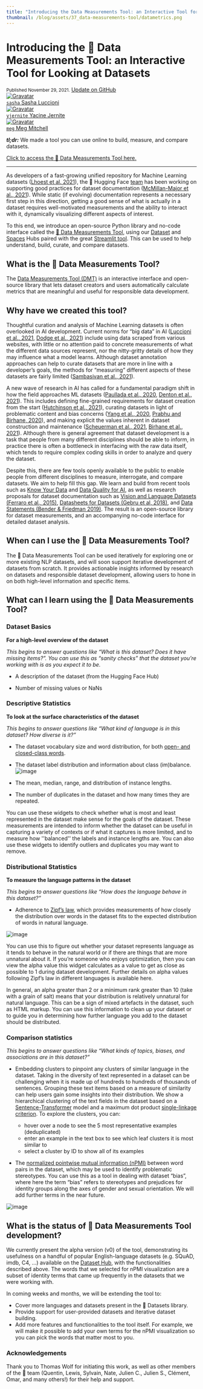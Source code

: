 ```yaml
---
title: "Introducing the Data Measurements Tool: an Interactive Tool for Looking at Datasets"
thumbnail: /blog/assets/37_data-measurements-tool/datametrics.png
---
```


# Introducing the 🤗 Data Measurements Tool: an Interactive Tool for Looking at Datasets

<div class="blog-metadata">
    <small>Published November 29, 2021.</small>
    <a target="_blank" class="btn no-underline text-sm mb-5 font-sans" href="https://github.com/huggingface/blog/blob/master/data-measurements-tool.md">
        Update on GitHub
    </a>
</div>

<div class="author-card">
    <a href="/sasha">
        <img class="avatar avatar-user" src="https://aeiljuispo.cloudimg.io/v7/https://s3.amazonaws.com/moonup/production/uploads/1626198087984-60edd0133e2c73a9a21455f5.png?w=200&h=200&f=face" title="Gravatar">
        <div class="bfc">
            <code>sasha</code>
            <span class="fullname">Sasha Luccioni</span>
        </div>
    </a>
    <a href="/yjernite">
        <img class="avatar avatar-user" src="https://aeiljuispo.cloudimg.io/v7/https://s3.amazonaws.com/moonup/production/uploads/1594144055859-5ee3a7cd2a3eae3cbdad1305.jpeg?w=200&h=200&f=face" title="Gravatar">
        <div class="bfc">
            <code>yjernite</code>
            <span class="fullname">Yacine Jernite</span>
        </div>
    </a>
    <a href="/meg">
        <img class="avatar avatar-user" src="http://www.m-mitchell.com/images/meg_cropped_sidebar2.jpg?w=200&h=200" title="Gravatar">
        <div class="bfc">
            <code>meg</code>
            <span class="fullname">Meg Mitchell</span>
        </div>
    </a>
</div>



***tl;dr:*** We made a tool you can use online to build, measure, and compare datasets.

[Click to access the 🤗 Data Measurements Tool here.](https://huggingface.co/spaces/huggingface/data-measurements-tool)

-----

As developers of a fast-growing unified repository for Machine Learning datasets ([Lhoest et al. 2021](https://arxiv.org/abs/2109.02846)), the 🤗 Hugging Face [team](https://huggingface.co/huggingface) has been working on supporting good practices for dataset documentation ([McMillan-Major et al., 2021](https://arxiv.org/abs/2108.07374)). While static (if evolving) documentation represents a necessary first step in this direction, getting a good sense of what is actually in a dataset requires well-motivated measurements and the ability to interact with it, dynamically visualizing different aspects of interest.  

To this end, we introduce an open-source Python library and no-code interface called the [🤗 Data Measurements Tool](https://huggingface.co/spaces/huggingface/DataMeasurementsTool), using our [Dataset](https://huggingface.co/datasets) and [Spaces](https://huggingface.co/spaces/launch) Hubs paired with the great [Streamlit tool](https://streamlit.io/).  This can be used to help understand, build, curate, and compare datasets.

## What is the 🤗 Data Measurements Tool?
The [Data Measurements Tool (DMT)](https://huggingface.co/spaces/huggingface/DataMeasurementsTool) is an interactive interface and open-source library that lets dataset creators and users automatically calculate metrics that are meaningful and useful for responsible data development.

## Why have we created this tool?
Thoughtful curation and analysis of Machine Learning datasets is often overlooked in AI development. Current norms for “big data” in AI ([Luccioni et al., 2021](https://arxiv.org/abs/2105.02732),  [Dodge et al., 2021](https://arxiv.org/abs/2104.08758)) include using data scraped from various websites, with little or no attention paid to concrete measurements of what the different data sources represent, nor the nitty-gritty details of how they may influence what a model learns.  Although dataset annotation approaches can help to curate datasets that are more in line with a developer’s goals, the methods for “measuring” different aspects of these datasets are fairly limited ([Sambasivan et al., 2021](https://storage.googleapis.com/pub-tools-public-publication-data/pdf/0d556e45afc54afeb2eb6b51a9bc1827b9961ff4.pdf)).

A new wave of research in AI has called for a fundamental paradigm shift in how the field approaches ML datasets ([Paullada et al., 2020](https://arxiv.org/abs/2012.05345), [Denton et al., 2021](https://journals.sagepub.com/doi/full/10.1177/20539517211035955)). This includes defining fine-grained requirements for dataset creation from the start ([Hutchinson et al., 2021](https://dl.acm.org/doi/pdf/10.1145/3442188.3445918)), curating datasets in light of problematic content and bias concerns ([Yang et al., 2020](https://dl.acm.org/doi/abs/10.1145/3351095.3375709), [Prabhu and Birhane, 2020](https://arxiv.org/abs/2006.16923)), and making explicit the values inherent in dataset construction and maintenance ([Scheuerman et al., 2021](https://dl.acm.org/doi/pdf/10.1145/3476058), [Birhane et al., 2021](https://arxiv.org/abs/2110.01963)).  Although there is general agreement that dataset development is a task that people from many different disciplines should be able to inform, in practice there is often a bottleneck in interfacing with the raw data itself, which tends to require complex coding skills in order to analyze and query the dataset.  

Despite this, there are few tools openly available to the public to enable people from different disciplines to measure, interrogate, and compare datasets.  We aim to help fill this gap.  We learn and build from recent tools such as [Know Your Data](https://knowyourdata.withgoogle.com/) and [Data Quality for AI](https://www.ibm.com/products/dqaiapi), as well as research proposals for dataset documentation such as [Vision and Language Datasets (Ferraro et al., 2015)](https://aclanthology.org/D15-1021/), [Datasheets for Datasets (Gebru et al, 2018)](https://arxiv.org/abs/1803.09010), and [Data Statements (Bender & Friedman 2019)](https://aclanthology.org/Q18-1041/). The result is an open-source library for dataset measurements, and an accompanying no-code interface for detailed dataset analysis.

## When can I use the 🤗 Data Measurements Tool?
The 🤗 Data Measurements Tool can be used iteratively for exploring one or more existing NLP datasets, and will soon support iterative development of datasets from scratch. It provides actionable insights informed by research on datasets and responsible dataset development, allowing users to hone in on both high-level information and specific items.

## What can I learn using the 🤗 Data Measurements Tool?
### Dataset Basics
**For a high-level overview of the dataset**

*This begins to answer questions like “What is this dataset?  Does it have missing items?”.  You can use this as “sanity checks” that the dataset you’re working with is as you expect it to be.*

- A description of the dataset (from the Hugging Face Hub)

- Number of missing values or NaNs

### Descriptive Statistics
**To look at the surface characteristics of the dataset**

*This begins to answer questions like “What kind of language is in this dataset?  How diverse is it?”*

- The dataset vocabulary size and word distribution, for both [open- and closed-class words](https://dictionary.apa.org/open-class-words).

- The dataset label distribution and information about class (im)balance.
![image](https://user-images.githubusercontent.com/14205986/144267166-1c9a2fd9-d998-4cdb-aaa1-8b5fea7ae23e.png)
- The mean, median, range, and distribution of instance lengths.

- The number of duplicates in the dataset and how many times they are repeated.

You can use these widgets to check whether what is most and least represented in the dataset make sense for the goals of the dataset.  These measurements are intended to inform whether the dataset can be useful in capturing a variety of contexts or if what it captures is more limited, and to measure how ''balanced'' the labels and instance lengths are.  You can also use these widgets to identify outliers and duplicates you may want to remove.

### Distributional Statistics
**To measure the language patterns in the dataset**

*This begins to answer questions like “How does the language behave in this dataset?”*

- Adherence to [Zipf’s law](https://en.wikipedia.org/wiki/Zipf%27s_law), which provides measurements of how closely the distribution over words in the dataset fits to the expected distribution of words in natural language.

![image](https://user-images.githubusercontent.com/14205986/144266979-9a5bfea2-c7b8-46fb-9749-e90ee0e5e20e.png)

  You can use this to figure out whether your dataset represents language as it tends to behave in the natural world or if there are things that are more unnatural about it.  If you’re someone who enjoys optimization, then you can view the alpha value this widget calculates as a value to get as close as possible to 1 during dataset development.  Further details on alpha values following Zipf’s law in different languages is available here.

  In general, an alpha greater than 2 or a minimum rank greater than 10 (take with a grain of salt) means that your distribution is relatively unnatural for natural language. This can be a sign of mixed artefacts in the dataset, such as HTML markup. You can use this information to clean up your dataset or to guide you in determining how further language you add to the dataset should be distributed.

### Comparison statistics
*This begins to answer questions like “What kinds of topics, biases, and associations are in this dataset?”*

- Embedding clusters to pinpoint any clusters of similar language in the dataset.
  Taking in the diversity of text represented in a dataset can be challenging when it is made up of hundreds to hundreds of thousands of sentences. Grouping these text items based on a measure of similarity can help users gain some insights into their distribution. We show a hierarchical clustering of the text fields in the dataset based on a [Sentence-Transformer](https://hf.co/sentence-transformers/all-mpnet-base-v2) model and a maximum dot product [single-linkage criterion](https://en.wikipedia.org/wiki/Single-linkage_clustering). To explore the clusters, you can:
  - hover over a node to see the 5 most representative examples (deduplicated)
  - enter an example in the text box to see which leaf clusters it is most similar to
  - select a cluster by ID to show all of its examples

- The [normalized pointwise mutual information (nPMI)](https://en.wikipedia.org/wiki/Pointwise_mutual_information#Normalized_pointwise_mutual_information_(npmi)) between word pairs in the dataset, which may be used to identify problematic stereotypes.
  You can use this as a tool in dealing with dataset “bias”, where here the term “bias” refers to stereotypes and prejudices for identity groups along the axes of gender and sexual orientation.  We will add further terms in the near future.

![image](https://user-images.githubusercontent.com/14205986/143929481-0577cf78-38b0-4418-9a22-9466302270ff.png)



## What is the status of 🤗 Data Measurements Tool development?
We currently present the alpha version (v0) of the tool, demonstrating its usefulness on a handful of popular English-language datasets (e.g. SQuAD, imdb, C4, ...) available on the [Dataset Hub](https://huggingface.co/datasets), with the functionalities described above. The words that we selected for nPMI visualization are a subset of identity terms that came up frequently in the datasets that we were working with.

In coming weeks and months, we will be extending the tool to:

- Cover more languages and datasets present in the 🤗 Datasets library.
- Provide support for user-provided datasets and iterative dataset building.
- Add more features and functionalities to the tool itself. For example, we will make it possible to add your own terms for the nPMI visualization so you can pick the words that matter most to you.

### Acknowledgements
Thank you to Thomas Wolf for initiating this work, as well as other members of the 🤗  team (Quentin, Lewis, Sylvain, Nate, Julien C., Julien S., Clément, Omar, and many others!) for their help and support.
